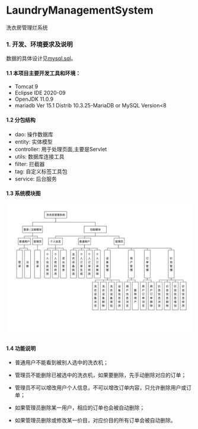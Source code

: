 ﻿# LaundryManagementSystem

洗衣房管理烂系统

### 1. 开发、环境要求及说明

数据的具体设计见[mysql.sql](./mysql.sql)。

#### 1.1 本项目主要开发工具和环境：

* Tomcat 9
* Eclipse IDE 2020-09
* OpenJDK 11.0.9
* mariadb  Ver 15.1 Distrib 10.3.25-MariaDB or MySQL Version<8

#### 1.2 分包结构

* dao: 操作数据库
* entity: 实体模型
* controller: 用于处理页面,主要是Servlet
* utils: 数据库连接工具
* filter: 拦截器
* tag: 自定义标签工具包
* service: 后台服务

#### 1.3 系统模块图

![Module diagram of LaundryManagementSystem](./Module_diagram_of_LaundryManagementSystem_2020-12-24-2035.png)

#### 1.4 功能说明

* 普通用户不能看到被别人选中的洗衣机；

* 管理员不能删除已被选中的洗衣机，如果要删除，先手动删除对应的订单；

* 管理员不可以增改用户个人信息，不可以增改订单内容，只允许删除用户或订单；

* 如果管理员删除某一用户，相应的订单也会被自动删除；

* 如果管理员删除或修改某一价目，对应价目的所有订单会被自动删除。